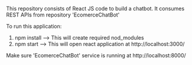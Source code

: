 This repository consists of React JS code to build a chatbot. It consumes REST APIs from repository 'EcomerceChatBot'


To run this application:

1. npm install  --> This will create required nod_modules
2. npm start    --> This will open react application at http://localhost:3000/


Make sure 'EcomerceChatBot' service is running at http://localhost:8000/
